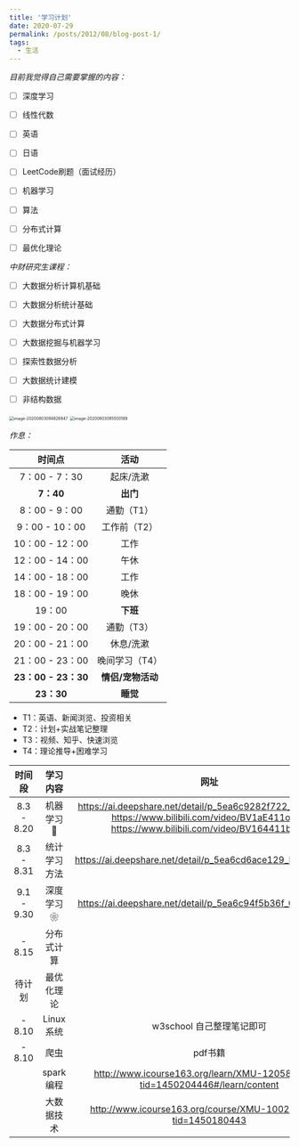 ```yaml
---
title: '学习计划'
date: 2020-07-29
permalink: /posts/2012/08/blog-post-1/
tags:
  - 生活
---
```




*目前我觉得自己需要掌握的内容：*

- [ ] 深度学习

- [ ] 线性代数

- [ ] 英语

- [ ] 日语

- [ ] LeetCode刷题（面试经历）

- [ ] 机器学习

- [ ] 算法

- [ ] 分布式计算

- [ ] 最优化理论

  

*中财研究生课程：*

- [ ] 大数据分析计算机基础
- [ ] 大数据分析统计基础
- [ ] 大数据分布式计算
- [ ] 大数据挖掘与机器学习
- [ ] 探索性数据分析
- [ ] 大数据统计建模
- [ ] 非结构数据









<img src="/Users/didi/Library/Application Support/typora-user-images/image-20200803094826847.png" alt="image-20200803094826847" style="zoom:50%;" />

<img src="/Users/didi/Library/Application Support/typora-user-images/image-20200803095500189.png" alt="image-20200803095500189" style="zoom:50%;" />



*作息：*

|     时间点      |     活动     |
| :-------------: | :----------: |
|  7：00 - 7：30  |  起床/洗漱   |
|    **7：40**    |   **出门**   |
|  8：00 - 9：00  |  通勤（T1）  |
| 9：00 - 10：00 | 工作前（T2） |
| 10：00 - 12：00 |     工作     |
| 12：00 - 14：00 |     午休     |
| 14：00 - 18：00 |     工作     |
| 18：00 - 19：00 |     晚休     |
|     19：00      |   **下班**   |
| 19：00 - 20：00 |  通勤（T3）  |
| 20：00 - 21：00 |  休息/洗漱   |
| 21：00 - 23：00 |   晚间学习（T4）   |
|     **23：00 - 23：30**     | **情侣/宠物活动** |
|     **23：30**     | **睡觉** |



- T1：英语、新闻浏览、投资相关
- T2：计划+实战笔记整理
- T3：视频、知乎、快速浏览
- T4：理论推导+困难学习



|   时间段   |   学习内容   |                             网址                             |
| :--------: | :----------: | :----------------------------------------------------------: |
| 8.3 - 8.20 |  机器学习🍉   | https://ai.deepshare.net/detail/p_5ea6c9282f722_fQbnsthG/6<br />https://www.bilibili.com/video/BV1aE411o7qd<br />https://www.bilibili.com/video/BV164411b7dx |
| 8.3 - 8.31 | 统计学习方法 |  https://ai.deepshare.net/detail/p_5ea6cd6ace129_LMhn3eUx/6  |
| 9.1 - 9.30 |  深度学习❀   |  https://ai.deepshare.net/detail/p_5ea6c94f5b36f_0tVp6G2T/6  |
|   - 8.15   |  分布式计算  |                                                              |
|   待计划   |  最优化理论  |                                                              |
|   - 8.10   |  Linux系统   |                  w3school 自己整理笔记即可                   |
|   - 8.10   |     爬虫     |                           pdf书籍                            |
|            |  spark编程   | http://www.icourse163.org/learn/XMU-1205811805?tid=1450204446#/learn/content |
|            |  大数据技术  | http://www.icourse163.org/course/XMU-1002335004?tid=1450180443 |

